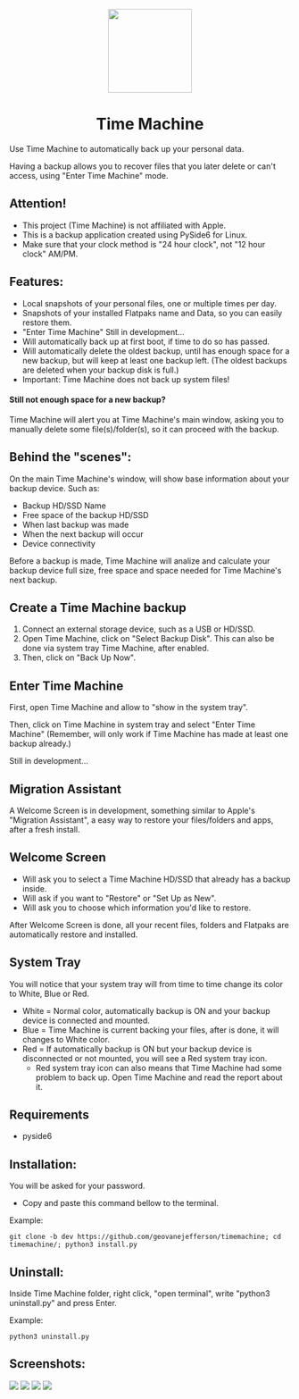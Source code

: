 <p align="center">
  <img width="150" height="150" src="src/icons/backup_150px.png">
 <h1 align="center">Time Machine</h1>
</p>
Use Time Machine to automatically back up your personal data. 

Having a backup allows you to recover files that you later delete or can't access,
using "Enter Time Machine" mode.

## Attention!
* This project (Time Machine) is not affiliated with Apple. 
* This is a backup application created using PySide6 for Linux.
* Make sure that your clock method is "24 hour clock", not "12 hour clock" AM/PM.

## Features:
* Local snapshots of your personal files, one or multiple times per day.
* Snapshots of your installed Flatpaks name and Data, so you can easily restore them.
* "Enter Time Machine" Still in development...
* Will automatically back up at first boot, if time to do so has passed.
* Will automatically delete the oldest backup, until has enough space for a new backup, but will keep at least one backup left. 
(The oldest backups are deleted when your backup disk is full.)
* Important: Time Machine does not back up system files!

#### Still not enough space for a new backup?
  Time Machine will alert you at Time Machine's main window, asking you to manually delete some file(s)/folder(s), so it can proceed with the backup.

## Behind the "scenes":
On the main Time Machine's window, will show base information about your backup device.
Such as: 
* Backup HD/SSD Name
* Free space of the backup HD/SSD
* When last backup was made
* When the next backup will occur
* Device connectivity

Before a backup is made, Time Machine will analize and calculate your backup device full size, free space and space needed for Time Machine's next backup.

## Create a Time Machine backup
1. Connect an external storage device, such as a USB or HD/SSD.
2. Open Time Machine, click on "Select Backup Disk". This can also be done via system tray Time Machine, after enabled.
3. Then, click on "Back Up Now".

## Enter Time Machine
First, open Time Machine and allow to "show in the system tray".

Then, click on Time Machine in system tray and select "Enter Time Machine"
(Remember, will only work if Time Machine has made at least one backup already.)

Still in development...

## Migration Assistant
A Welcome Screen is in development, something similar to Apple's "Migration Assistant", a easy way to restore your files/folders and apps, after a fresh install.

## Welcome Screen
* Will ask you to select a Time Machine HD/SSD that already has a backup inside.
* Will ask if you want to "Restore" or "Set Up as New".
* Will ask you to choose which information you'd like to restore.

After Welcome Screen is done, all your recent files, folders and Flatpaks are automatically restore and installed.

## System Tray 
You will notice that your system tray will from time to time change its color to White, Blue or Red.
* White = Normal color, automatically backup is ON and your backup device is connected and mounted.
* Blue = Time Machine is current backing your files, after is done, it will changes to White color.
* Red = If automatically backup is ON but your backup device is disconnected or not mounted, you will see a Red system tray icon.
  - Red system tray icon can also means that Time Machine had some problem to back up. Open Time Machine and read the report about it.

## Requirements
* pyside6

## Installation:
You will be asked for your password.
* Copy and paste this command bellow to the terminal.

Example:

    git clone -b dev https://github.com/geovanejefferson/timemachine; cd timemachine/; python3 install.py


## Uninstall:
Inside Time Machine folder, right click, "open terminal", write "python3 uninstall.py" and press Enter.

Example:

    python3 uninstall.py

## Screenshots:
![](src/screenshots/img.png)
![](src/screenshots/img_2.png)
![](src/screenshots/img_3.png)
![](src/screenshots/img_4.png)
